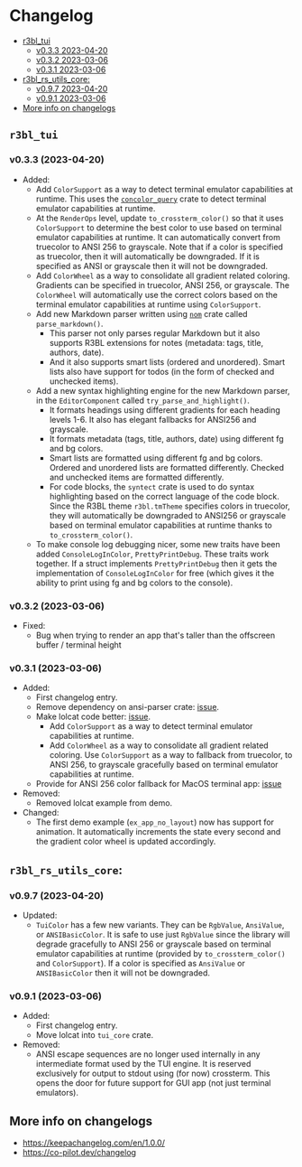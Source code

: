 # Changelog

<a id="markdown-changelog" name="changelog"></a>

<!-- TOC -->

-   [r3bl\_tui](#r3bl_tui)
    -   [v0.3.3 2023-04-20](#v033-2023-04-20)
    -   [v0.3.2 2023-03-06](#v032-2023-03-06)
    -   [v0.3.1 2023-03-06](#v031-2023-03-06)
-   [r3bl\_rs\_utils\_core:](#r3bl_rs_utils_core)
    -   [v0.9.7 2023-04-20](#v097-2023-04-20)
    -   [v0.9.1 2023-03-06](#v091-2023-03-06)
-   [More info on changelogs](#more-info-on-changelogs)

<!-- /TOC -->

## `r3bl_tui`

<a id="markdown-r3bl_tui" name="r3bl_tui"></a>

### v0.3.3 (2023-04-20)

<a id="markdown-v0.3.3-2023-04-20" name="v0.3.3-2023-04-20"></a>

-   Added:
    -   Add `ColorSupport` as a way to detect terminal emulator capabilities at runtime. This uses
        the [`concolor_query`](https://docs.rs/concolor-query/latest/concolor_query/) crate to
        detect terminal emulator capabilities at runtime.
    -   At the `RenderOps` level, update `to_crossterm_color()` so that it uses `ColorSupport` to
        determine the best color to use based on terminal emulator capabilities at runtime. It can
        automatically convert from truecolor to ANSI 256 to grayscale. Note that if a color is
        specified as truecolor, then it will automatically be downgraded. If it is specified as ANSI
        or grayscale then it will not be downgraded.
    -   Add `ColorWheel` as a way to consolidate all gradient related coloring. Gradients can be
        specified in truecolor, ANSI 256, or grayscale. The `ColorWheel` will automatically use the
        correct colors based on the terminal emulator capabilities at runtime using `ColorSupport`.
    -   Add new Markdown parser written using [`nom`](https://crates.io/crates/nom) crate called
        `parse_markdown()`.
        -   This parser not only parses regular Markdown but it also supports R3BL extensions for
            notes (metadata: tags, title, authors, date).
        -   And it also supports smart lists (ordered and unordered). Smart lists also have support
            for todos (in the form of checked and unchecked items).
    -   Add a new syntax highlighting engine for the new Markdown parser, in the `EditorComponent`
        called `try_parse_and_highlight()`.
        -   It formats headings using different gradients for each heading levels 1-6. It also has
            elegant fallbacks for ANSI256 and grayscale.
        -   It formats metadata (tags, title, authors, date) using different fg and bg colors.
        -   Smart lists are formatted using different fg and bg colors. Ordered and unordered lists
            are formatted differently. Checked and unchecked items are formatted differently.
        -   For code blocks, the `syntect` crate is used to do syntax highlighting based on the
            correct language of the code block. Since the R3BL theme `r3bl.tmTheme` specifies colors
            in truecolor, they will automatically be downgraded to ANSI256 or grayscale based on
            terminal emulator capabilities at runtime thanks to `to_crossterm_color()`.
    -   To make console log debugging nicer, some new traits have been added `ConsoleLogInColor`,
        `PrettyPrintDebug`. These traits work together. If a struct implements `PrettyPrintDebug`
        then it gets the implementation of `ConsoleLogInColor` for free (which gives it the ability
        to print using fg and bg colors to the console).

### v0.3.2 (2023-03-06)

<a id="markdown-v0.3.2-2023-03-06" name="v0.3.2-2023-03-06"></a>

-   Fixed:
    -   Bug when trying to render an app that's taller than the offscreen buffer / terminal height

### v0.3.1 (2023-03-06)

<a id="markdown-v0.3.1-2023-03-06" name="v0.3.1-2023-03-06"></a>

-   Added:
    -   First changelog entry.
    -   Remove dependency on ansi-parser crate: [issue](https://github.com/r3bl-org/r3bl_rs_utils/issues/91).
    -   Make lolcat code better: [issue](https://github.com/r3bl-org/r3bl_rs_utils/issues/76).
        -   Add `ColorSupport` as a way to detect terminal emulator capabilities at runtime.
        -   Add `ColorWheel` as a way to consolidate all gradient related coloring. Use `ColorSupport` as
            a way to fallback from truecolor, to ANSI 256, to grayscale gracefully based on terminal
            emulator capabilities at runtime.
    -   Provide for ANSI 256 color fallback for MacOS terminal app:
        [issue](https://github.com/r3bl-org/r3bl_rs_utils/issues/79)
-   Removed: <a id="markdown-removed%3A" name="removed%3A"></a>
    -   Removed lolcat example from demo.
-   Changed:
    -   The first demo example (`ex_app_no_layout`) now has support for animation. It automatically
        increments the state every second and the gradient color wheel is updated accordingly.

## `r3bl_rs_utils_core`:

<a id="markdown-r3bl_rs_utils_core%3A" name="r3bl_rs_utils_core%3A"></a>

### v0.9.7 (2023-04-20)

<a id="markdown-v0.9.7-2023-04-20" name="v0.9.7-2023-04-20"></a>

-   Updated:
    -   `TuiColor` has a few new variants. They can be `RgbValue`, `AnsiValue`, or `ANSIBasicColor`.
        It is safe to use just `RgbValue` since the library will degrade gracefully to ANSI 256 or
        grayscale based on terminal emulator capabilities at runtime (provided by
        `to_crossterm_color()` and `ColorSupport`). If a color is specified as `AnsiValue` or
        `ANSIBasicColor` then it will not be downgraded.

### v0.9.1 (2023-03-06)

<a id="markdown-v0.9.1-2023-03-06" name="v0.9.1-2023-03-06"></a>

-   Added:
    -   First changelog entry.
    -   Move lolcat into `tui_core` crate.
-   Removed:
    -   ANSI escape sequences are no longer used internally in any intermediate format used by the TUI
        engine. It is reserved exclusively for output to stdout using (for now) crossterm. This opens
        the door for future support for GUI app (not just terminal emulators).

## More info on changelogs

<a id="markdown-more-info-on-changelogs" name="more-info-on-changelogs"></a>

-   https://keepachangelog.com/en/1.0.0/
-   https://co-pilot.dev/changelog
